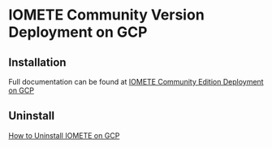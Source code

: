 # IOMETE Community Version Deployment on GCP

## Installation

Full documentation can be found at [IOMETE Community Edition Deployment on GCP](https://iomete.com/resources/community-deployment/gcp/install)


## Uninstall

[How to Uninstall IOMETE on GCP](https://iomete.com/resources/community-deployment/gcp/uninstall)